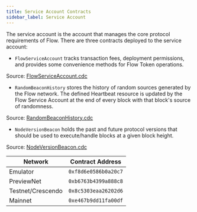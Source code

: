```yaml
---
title: Service Account Contracts
sidebar_label: Service Account
---
```


The service account is the account that manages the core protocol requirements of Flow.
There are three contracts deployed to the service account:

- `FlowServiceAccount` tracks transaction fees, deployment permissions, and provides 
some convenience methods for Flow Token operations.

Source: [FlowServiceAccount.cdc](https://github.com/onflow/flow-core-contracts/blob/master/contracts/FlowServiceAccount.cdc)

- `RandomBeaconHistory` stores the history of random sources generated by
the Flow network. The defined Heartbeat resource is
updated by the Flow Service Account at the end of every block
with that block's source of randomness.

Source: [RandomBeaconHistory.cdc](https://github.com/onflow/flow-core-contracts/blob/master/contracts/RandomBeaconHistory.cdc)

- `NodeVersionBeacon` holds the past
and future protocol versions that should be used
to execute/handle blocks at a given block height.

Source: [NodeVersionBeacon.cdc](https://github.com/onflow/flow-core-contracts/blob/master/contracts/NodeVersionBeacon.cdc)

| Network           | Contract Address     |
| ----------------- | -------------------- |
| Emulator          | `0xf8d6e0586b0a20c7` |
| PreviewNet        | `0xb6763b4399a888c8` |
| Testnet/Crescendo | `0x8c5303eaa26202d6` |
| Mainnet           | `0xe467b9dd11fa00df` |
